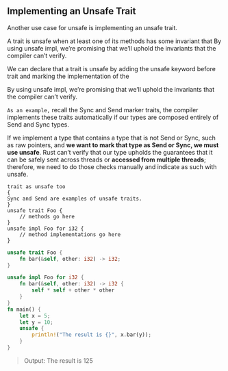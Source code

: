 
## Implementing an Unsafe Trait

 Another use case for unsafe is implementing an unsafe trait. 

 A trait is unsafe when at least one of its methods has some invariant that By using unsafe impl, we’re promising that  we’ll uphold the invariants that the compiler can’t verify.

 We can declare that a trait is unsafe by adding the unsafe keyword before trait and marking the implementation of the 

 By using unsafe impl, we’re promising that we’ll uphold the invariants that the compiler can’t verify.

`As an example,` recall the Sync and Send marker traits, the compiler implements these traits automatically if our types are composed entirely of Send and Sync types. 

 If we implement a type that contains a type that is not Send or Sync, such as raw pointers, and **we want to mark that type as Send or Sync, we must use unsafe**. Rust can’t verify that our type upholds the guarantees that it can be safely sent across threads or **accessed from multiple threads**; therefore, we need to do those checks manually and indicate as such with unsafe.

```rust,compile_fail,no_run
trait as unsafe too
{
Sync and Send are examples of unsafe traits.
}
unsafe trait Foo {
    // methods go here
}
unsafe impl Foo for i32 {
    // method implementations go here
}
```

```rust
unsafe trait Foo {
    fn bar(&self, other: i32) -> i32;
}

unsafe impl Foo for i32 {
    fn bar(&self, other: i32) -> i32 {
        self * self + other * other
    }
}
fn main() {
    let x = 5;
    let y = 10;
    unsafe {
        println!("The result is {}", x.bar(y));
    }
}
```

> Output: The result is 125